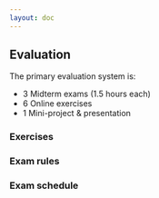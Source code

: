 ```yaml
---
layout: doc
---
```


## Evaluation

The primary evaluation system is:

- 3 Midterm exams (1.5 hours each)
- 6 Online exercises
- 1 Mini-project & presentation

### Exercises

### Exam rules

### Exam schedule